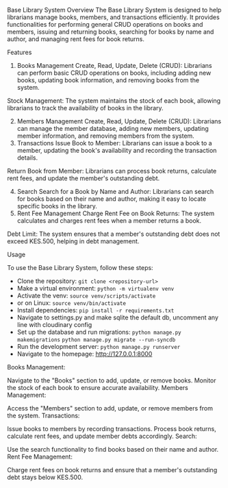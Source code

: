 Base Library System
Overview
The Base Library System is designed to help librarians manage books, members, and transactions efficiently. It provides functionalities for performing general CRUD operations on books and members, issuing and returning books, searching for books by name and author, and managing rent fees for book returns.

Features
1. Books Management
Create, Read, Update, Delete (CRUD): Librarians can perform basic CRUD operations on books, including adding new books, updating book information, and removing books from the system.

Stock Management: The system maintains the stock of each book, allowing librarians to track the availability of books in the library.

2. Members Management
Create, Read, Update, Delete (CRUD): Librarians can manage the member database, adding new members, updating member information, and removing members from the system.
3. Transactions
Issue Book to Member: Librarians can issue a book to a member, updating the book's availability and recording the transaction details.

Return Book from Member: Librarians can process book returns, calculate rent fees, and update the member's outstanding debt.

4. Search
Search for a Book by Name and Author: Librarians can search for books based on their name and author, making it easy to locate specific books in the library.
5. Rent Fee Management
Charge Rent Fee on Book Returns: The system calculates and charges rent fees when a member returns a book.

Debt Limit: The system ensures that a member's outstanding debt does not exceed KES.500, helping in debt management.

Usage


To use the Base Library System, follow these steps:

* Clone the repository: `git clone <repository-url>`
* Make a virtual environment: `python -m virtualenv venv`
* Activate the venv: `source venv/scripts/activate`
* or on Linux: `source venv/bin/activate`
* Install dependencies: `pip install -r requirements.txt`
* Navigate to settings.py and make sqlite the default db, uncomment any line with cloudinary config
* Set up the database and run migrations: `python manage.py makemigrations` `python manage.py migrate --run-syncdb`
* Run the development server: `python manage.py runserver`
* Navigate to the homepage: http://127.0.0.1:8000


Books Management:

Navigate to the "Books" section to add, update, or remove books.
Monitor the stock of each book to ensure accurate availability.
Members Management:

Access the "Members" section to add, update, or remove members from the system.
Transactions:

Issue books to members by recording transactions.
Process book returns, calculate rent fees, and update member debts accordingly.
Search:

Use the search functionality to find books based on their name and author.
Rent Fee Management:

Charge rent fees on book returns and ensure that a member's outstanding debt stays below KES.500.
